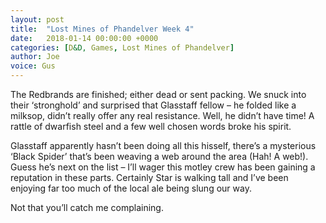 ```yaml
---
layout: post
title:  "Lost Mines of Phandelver Week 4"
date:   2018-01-14 00:00:00 +0000
categories: [D&D, Games, Lost Mines of Phandelver]
author: Joe
voice: Gus
---
```

The Redbrands are finished; either dead or sent packing. <!-- more -->
We snuck into their ‘stronghold’ and surprised that Glasstaff fellow – he folded like a milksop, didn’t really offer any real resistance.
Well, he didn’t have time! A rattle of dwarfish steel and a few well chosen words broke his spirit.

Glasstaff apparently hasn’t been doing all this hisself, there’s a mysterious ‘Black Spider’ that’s been weaving a web around the area (Hah! A web!).
Guess he’s next on the list – I’ll wager this motley crew has been gaining a reputation in these parts.
Certainly Star is walking tall and I’ve been enjoying far too much of the local ale being slung our way.

Not that you’ll catch me complaining.